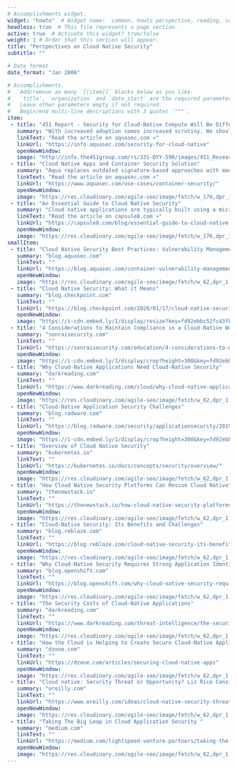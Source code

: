 ```yaml
---
# Accomplishments widget.
widget: "howto"  # Widget name:  common, howto perspective, reading, cd-with-jenkins-and-docker  etc
headless: true  # This file represents a page section.
active: true  # Activate this widget? true/false
weight: 1 # Order that this section will appear.
title: "Perspectives on Cloud Native Security"
subtitle: ""

# Date format
date_format: "Jan 2006"

# Accomplishments.
#   Add/remove as many `[[item]]` blocks below as you like.
#   `title`, `organization` and `date_start` are the required parameters.
#   Leave other parameters empty if not required.
#   Begin/end multi-line descriptions with 3 quotes `"""`.
item:
 - title: "451 Report - Security for Cloud-Native Compute Will Be Different"
   summary: "With increased adoption comes increased scrutiny. We should expect more attention on container- and serverless-specific security concerns, including software image integrity, secrets management, controlled access to orchestration management, and several considerations around runtime protection and monitoring. This 451 Business Impact Report explains the requirements of cloud native security and why organizations should approach it differently."
   linkText: "Read the article on aquasec.com »"
   linkUrl: "https://info.aquasec.com/security-for-cloud-native"
   openNewWindow: 
   image: "http://info.the451group.com/rs/331-DYY-590/images/451_Research_2012_CMYK_300.png" 
 - title: "Cloud Native Apps and Container Security Solution"
   summary: "Aqua replaces outdated signature-based approaches with modern controls that leverage the cloud-native principles of immutability, microservices and portability. Using machine-learned behavioral whitelisting, integrity controls and nano-segmentation, Aqua makes applications more secure than ever possible before."
   linkText: "Read the article on aquasec.com »"
   linkUrl: "https://www.aquasec.com/use-cases/container-security/"
   openNewWindow: 
   image: "https://res.cloudinary.com/agile-seo/image/fetch/w_176,dpr_1.0,d_blank_am8gzx.png/https%3A%2F%2Flogo.clearbit.com%2Faquasec.com%3Fsize%3D250" 
 - title: "An Essential Guide to Cloud Native Security"
   summary: "Cloud native applications are typically built using a microservices or container-based approach running on Linux. These applications are designed to be lightweight, flexible and focused on single tasks. Being cloud-native leads to a radically different approach to application development, deployment, and to infrastructure management. The same is true for security — a reimagining of security must take place for cloud-native applications, or we risk cannibalizing the benefits of cloud computing. Learn how to handle these security challenges"
   linkText: "Read the article on capsule8.com »"
   linkUrl: "https://capsule8.com/blog/essential-guide-to-cloud-native-security-part-2/"
   openNewWindow: 
   image: "https://res.cloudinary.com/agile-seo/image/fetch/w_176,dpr_1.0,d_blank_am8gzx.png/https%3A%2F%2Flogo.clearbit.com%2Fcapsule8.com%3Fsize%3D250" 
smallItem: 
 - title: "Cloud Native Security Best Practices: Vulnerability Management"
   summary: "blog.aquasec.com"
   linkText: ""
   linkUrl: "https://blog.aquasec.com/container-vulnerability-management-best-practices"
   openNewWindow: 
   image: "https://res.cloudinary.com/agile-seo/image/fetch/w_62,dpr_1.0,d_blank_am8gzx.png/https%3A%2F%2Flogo.clearbit.com%2Fblog.aquasec.com%3Fsize%3D250"  
 - title: "Cloud Native Security: What it Means"
   summary: "blog.checkpoint.com"
   linkText: ""
   linkUrl: "https://blog.checkpoint.com/2020/01/17/cloud-native-security-what-it-means/"
   openNewWindow: 
   image: "https://i-cdn.embed.ly/1/display/resize?key=fd92ebbc52fc43fb98f69e50e7893c13&url=https%3A%2F%2Fblog.checkpoint.com%2Fwp-content%2Fuploads%2F2020%2F01%2FCloud-Native-Security-300x300-1.png&width=175"
 - title: "4 Considerations to Maintain Compliance in a Cloud-Native World"
   summary: "sonraisecurity.com"
   linkText: ""
   linkUrl: "https://sonraisecurity.com/education/4-considerations-to-maintain-compliance-in-a-cloud-native-world/"
   openNewWindow: 
   image: "https://i-cdn.embed.ly/1/display/crop?height=300&key=fd92ebbc52fc43fb98f69e50e7893c13&url=https%3A%2F%2Fsonraisecurity.com%2Fwp-content%2Fuploads%2F2020%2F01%2FRSA-founder-Copy-1024x536.png&width=636"
 - title: "Why Cloud-Native Applications Need Cloud-Native Security"
   summary: "darkreading.com"
   linkText: ""
   linkUrl: "https://www.darkreading.com/cloud/why-cloud-native-applications-need-cloud-native-security/a/d-id/1336187"
   openNewWindow: 
   image: "https://res.cloudinary.com/agile-seo/image/fetch/w_62,dpr_1.0,d_blank_am8gzx.png/https%3A%2F%2Flogo.clearbit.com%2Fdarkreading.com%3Fsize%3D250"
 - title: "Cloud-Native Application Security Challenges"
   summary: "blog.radware.com"
   linkText: ""
   linkUrl: "https://blog.radware.com/security/applicationsecurity/2019/11/cloud-native-application-security-challenges/"
   openNewWindow: 
   image: "https://i-cdn.embed.ly/1/display/crop?height=300&key=fd92ebbc52fc43fb98f69e50e7893c13&url=https%3A%2F%2Fblog.radware.com%2Fwp-content%2Fuploads%2F2019%2F11%2Fcloud.jpg&width=636"
 - title: "Overview of Cloud Native Security"
   summary: "kubernetes.io"
   linkText: ""
   linkUrl: "https://kubernetes.io/docs/concepts/security/overview/"
   openNewWindow: 
   image: "https://res.cloudinary.com/agile-seo/image/fetch/w_62,dpr_1.0,d_blank_am8gzx.png/https%3A%2F%2Flogo.clearbit.com%2Fkubernetes.io%3Fsize%3D250"
 - title: "How Cloud Native Security Platforms Can Rescue Cloud Native"
   summary: "thenewstack.io"
   linkText: ""
   linkUrl: "https://thenewstack.io/how-cloud-native-security-platforms-can-rescue-cloud-native/"
   openNewWindow: 
   image: "https://res.cloudinary.com/agile-seo/image/fetch/w_62,dpr_1.0,d_blank_am8gzx.png/https%3A%2F%2Flogo.clearbit.com%2Fthenewstack.io%3Fsize%3D250"
 - title: "Cloud-Native Security: Its Benefits and Challenges"
   summary: "blog.reblaze.com"
   linkText: ""
   linkUrl: "https://blog.reblaze.com/cloud-native-security-its-benefits-and-challenges-60085f152ec1"
   openNewWindow: 
   image: "https://res.cloudinary.com/agile-seo/image/fetch/w_62,dpr_1.0,d_blank_am8gzx.png/https%3A%2F%2Flogo.clearbit.com%2Fblog.reblaze.com%3Fsize%3D250"
 - title: "Why Cloud-Native Security Requires Strong Application Identity"
   summary: "blog.openshift.com"
   linkText: ""
   linkUrl: "https://blog.openshift.com/why-cloud-native-security-requires-strong-application-identity/"
   openNewWindow: 
   image: "https://res.cloudinary.com/agile-seo/image/fetch/w_62,dpr_1.0,d_blank_am8gzx.png/https%3A%2F%2Flogo.clearbit.com%2Fblog.openshift.com%3Fsize%3D250"
 - title: "The Security Costs of Cloud-Native Applications"
   summary: "darkreading.com"
   linkText: ""
   linkUrl: "https://www.darkreading.com/threat-intelligence/the-security-costs-of-cloud-native-applications/d/d-id/1332840"
   openNewWindow: 
   image: "https://res.cloudinary.com/agile-seo/image/fetch/w_62,dpr_1.0,d_blank_am8gzx.png/https%3A%2F%2Flogo.clearbit.com%2Fdarkreading.com%3Fsize%3D250"
 - title: "How the Cloud is Helping to Create Secure Cloud-Native Application Development"
   summary: "dzone.com"
   linkText: ""
   linkUrl: "https://dzone.com/articles/securing-cloud-native-apps"
   openNewWindow: 
   image: "https://res.cloudinary.com/agile-seo/image/fetch/w_62,dpr_1.0,d_blank_am8gzx.png/https%3A%2F%2Flogo.clearbit.com%2Fdzone.com%3Fsize%3D250"
 - title: "Cloud native: Security Threat or Opportunity? Liz Rice Considers the Questions Organizations Must Answer Before Going Cloud Native"
   summary: "oreilly.com"
   linkText: ""
   linkUrl: "https://www.oreilly.com/ideas/cloud-native-security-threat-or-opportunity"
   openNewWindow: 
   image: "https://res.cloudinary.com/agile-seo/image/fetch/w_62,dpr_1.0,d_blank_am8gzx.png/https%3A%2F%2Flogo.clearbit.com%2Foreilly.com%3Fsize%3D250"
 - title: "Taking The Big Leap in Cloud Application Security "
   summary: "medium.com"
   linkText: ""
   linkUrl: "https://medium.com/lightspeed-venture-partners/taking-the-big-leap-in-cloud-application-security-or-cloud-native-security-8baa69f26ce7"
   openNewWindow: 
   image: "https://res.cloudinary.com/agile-seo/image/fetch/w_62,dpr_1.0,d_blank_am8gzx.png/https%3A%2F%2Flogo.clearbit.com%2Fmedium.com%3Fsize%3D250"
---
```

    